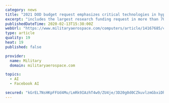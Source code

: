 ```yaml
---
category: news
title: "2021 DOD budget request emphasizes critical technologies in hypersonics, artificial intelligence (AI)"
excerpt: "includes the largest research funding request in more than 70 years. This is spearheaded by $7 billion in investments in four areas that leaders are calling the “advanced capability enablers.\" These include hypersonics, artificial intelligence (AI), 5G and microelectronics, and autonomous platforms. For 5G and microelectronics, the Pentagon ..."
publishedDateTime: 2020-02-13T15:38:00Z
webUrl: "https://www.militaryaerospace.com/computers/article/14167685/critical-technologies-artificial-intelligence-hypersonics"
type: article
quality: 19
heat: 19
published: false

provider:
  name: Military
  domain: militaryaerospace.com

topics:
  - AI
  - Facebook AI

secured: "kGrEL7NsHKpFFUd4Mu/LmRk9IAzhT4w9/ZU4je/3D20g0d0CZkuvlzmGbxiDh7wVkj7hPi6icpQHeD6Rou58gjiLW4tTkkeGEBrebwvVM44ymOiMte1F+2gzf6rAa7H5HF264Xw/mq/v0biTeIwPnaNwrn8L+1UveL+07SeARL/FK+ok91i7EytLK/AtrQFZD9M5uGXFoO7ChlJ/j+7piHccbyDk9YJpNaLHG7K13yb9SPBxu+iR9nUvOXKTfS2FE+heN0Jbg6z5wBfqR127XfZoEz0dOEGXYpz3IyUbr6voP3NrhG1LVkY0q6vit9KNJHtCPe/DEYhDEXIfAEm4uRmcDCr+0ivujaeT2oHjysiYoqevdyigcCAhak/pOFmvDyEYN9LeAUz6cDIf5ekG3+Bl3mGDLTbpwVqPWQIRZaJB2mSio/aKgJyDVr0hf/bt32zTvelfq8NC6gAZ7X8gNUZ/nUXj6cTJxIpwsna/0FM=;+vgqWuu8WWDjKYF037rQeg=="
---
```


